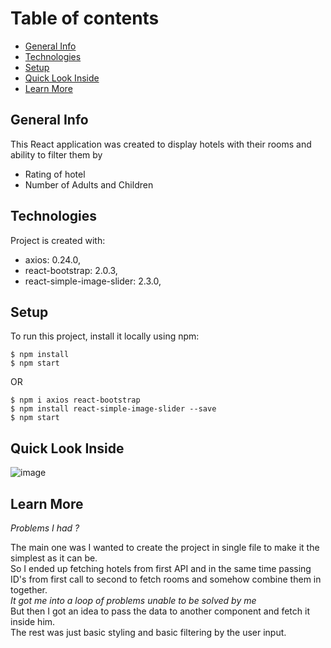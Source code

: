 # Table of contents
* [General Info](#general-info)
* [Technologies](#technologies)
* [Setup](#setup)
* [Quick Look Inside](#quick-look-inside)
* [Learn More](#learn-more)

## General Info
This React application was created to display hotels with their rooms and ability to filter them by 
 - Rating of hotel
 - Number of Adults and Children

## Technologies

Project is created with:
* axios: 0.24.0,
* react-bootstrap: 2.0.3,
* react-simple-image-slider: 2.3.0,

## Setup
To run this project, install it locally using npm:

```
$ npm install
$ npm start
```
OR

```
$ npm i axios react-bootstrap
$ npm install react-simple-image-slider --save
$ npm start
```

## Quick Look Inside

![image](https://user-images.githubusercontent.com/42244290/144750611-2ba781c6-d3c7-4be4-a5e0-3aec9ea90303.png)

## Learn More

<i>Problems I had ?</i>

The main one was I wanted to create the project in single file to make it the simplest as it can be. </br>
So I ended up fetching hotels from first API and in the same time passing ID's from first call to second to fetch rooms and somehow combine them in together. </br>
<i>It got me into a loop of problems unable to be solved by me</i> </br>
But then I got an idea to pass the data to another component and fetch it inside him. </br>
The rest was just basic styling and basic filtering by the user input.

